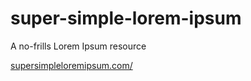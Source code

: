 # super-simple-lorem-ipsum

A no-frills Lorem Ipsum resource

[supersimpleloremipsum.com/](https://supersimpleloremipsum.com/)